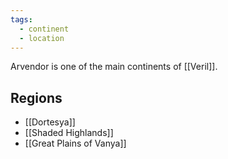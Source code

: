 ```yaml
---
tags:
  - continent
  - location
---
```

Arvendor is one of the main continents of [[Veril]].

## Regions
- [[Dortesya]]
- [[Shaded Highlands]]
- [[Great Plains of Vanya]]